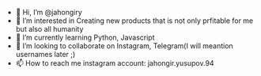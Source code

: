 - 👋 Hi, I’m @jahongiry
- 👀 I’m interested in Creating new products that is not only prfitable for me but also all humanity
- 🌱 I’m currently learning Python, Javascript
- 💞️ I’m looking to collaborate on Instagram, Telegram(I will meantion usernames later ;)
- 📫 How to reach me instagram account:  jahongir.yusupov.94

<!---
jahongiry/jahongiry is a ✨ special ✨ repository because its `README.md` (this file) appears on your GitHub profile.
You can click the Preview link to take a look at your changes.
--->
